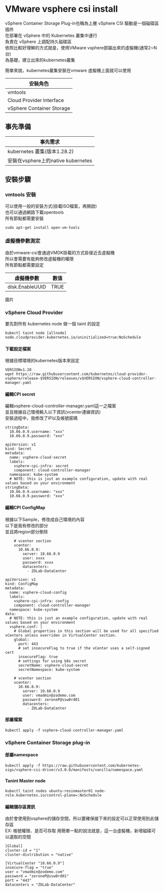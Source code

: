 # VMware vsphere csi install

vSphere Container Storage Plug-in也稱為上層 vSphere CSI 驅動是一個磁碟區插件  
在部署在 vSphere 中的 Kubernetes 叢集中運行  
負責在 vSphere 上調配持久磁碟區  
依照比較好理解的方式就是，使用VMware vsphere部屬出來的虛擬機(通常2~N台)  
為基礎，建立出來的kubernetes叢集  

簡單來說，kubernetes叢集安裝在vmware 虛擬機上面就可以使用  


 | 安裝角色 |
|-------|
| vmtools |
| Cloud Provider Interface    |  
| vSphere Container Storage   |


## 事先準備  

 | 事先需求 |
|-------|
| kubernetes 叢集(版本1.28.2) |
| 安裝在vsphere上的native kubernetes  |  



## 安裝步驟  

### vmtools 安裝  

可以使用一般的安裝方式(掛載ISO檔案，再開啟)  
也可以通過網路下載opentools  
所有節點都需要安裝  

```
sudo apt-get install open-vm-tools
```

### 虛擬機參數測定   

由於vmware-csi會通過VMDK掛載的方式掛接近去虛擬機  
所以會需要有能夠修改虛擬機的權限  
所有節點都需要設定  

 | 虛擬機參數 | 數值  |
|-------|-------|
| disk.EnableUUID | TRUE |    

圖片

###  vSphere Cloud Provider  

要先對所有 kubernetes node 做一個 taint 的設定  

```
kubectl taint node [allnode] node.cloudprovider.kubernetes.io/uninitialized=true:NoSchedule
```

#### 下載設定檔案 

根據目標環境的kubernetes版本來設定  
```
VERSION=1.28
wget https://raw.githubusercontent.com/kubernetes/cloud-provider-vsphere/release-$VERSION/releases/v$VERSION/vsphere-cloud-controller-manager.yaml
```

#### 編輯CPI secret  

編輯vsphere-cloud-controller-manager.yaml這一之檔案  
並且根據自己環境輸入以下資訊(vcenter連線資訊)  
安裝過程中，我修改了IP以及帳號密碼  
```
stringData:
  10.66.0.9.username: "xxx"
  10.66.0.9.password: "xxx"
```

```
apiVersion: v1
kind: Secret
metadata:
  name: vsphere-cloud-secret
  labels:
    vsphere-cpi-infra: secret
    component: cloud-controller-manager
  namespace: kube-system
  # NOTE: this is just an example configuration, update with real values based on your environment
stringData:
  10.66.0.9.username: "xxx"
  10.66.0.9.password: "xxx"
```

#### 編輯CPI ConfigMap  

根據以下Sample，修改成自己環境的內容  
以下是我有修改的部分  
並且將region部分刪除  

```
    # vcenter section
    vcenter:
      10.66.0.9:
        server: 10.66.0.9
        user: xxxx
        password: xxxx
        datacenters:
          - ZOLab-DataCenter
```

```
apiVersion: v1
kind: ConfigMap
metadata:
  name: vsphere-cloud-config
  labels:
    vsphere-cpi-infra: config
    component: cloud-controller-manager
  namespace: kube-system
data:
  # NOTE: this is just an example configuration, update with real values based on your environment
  vsphere.conf: |
    # Global properties in this section will be used for all specified vCenters unless overriden in VirtualCenter section.
    global:
      port: 443
      # set insecureFlag to true if the vCenter uses a self-signed cert
      insecureFlag: true
      # settings for using k8s secret
      secretName: vsphere-cloud-secret
      secretNamespace: kube-system

    # vcenter section
    vcenter:
      10.66.0.9:
        server: 10.66.0.9
        user: vmadmin@zodemo.com
        password: zeroneP@ssw0rd01
        datacenters:
          - ZOLab-DataCenter
```
#### 部屬檔案  

```
kubectl apply -f vsphere-cloud-controller-manager.yaml
```

###  vSphere Container Storage plug-in  


#### 部屬namespace  

```
kubectl apply -f https://raw.githubusercontent.com/kubernetes-sigs/vsphere-csi-driver/v3.0.0/manifests/vanilla/namespace.yaml
```

#### Tanint Master node  

```
kubectl taint nodes ubuntu-resinmaster01 node-role.kubernetes.io/control-plane=:NoSchedule
```

#### 編輯儲存區資訊  

由於會使用到vsphere的儲存空間，所以要確保接下來的設定可以正常使用到此儲存區  
EX: 帳號權限、是否可存取
用簡單一點的說法就是，這一台虛擬機，新增磁碟可以選取的空間  

```
[Global]
cluster-id = "1"
cluster-distribution = "native"

[VirtualCenter "10.66.0.9"]
insecure-flag = "true"
user = "vmadmin@zodemo.com"
password = "zeroneP@ssw0rd01"
port = "443"
datacenters = "ZOLab-DataCenter"
```
